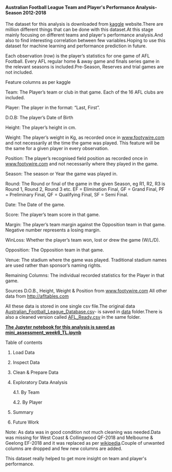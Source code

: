 ####  Australian Football League Team and Player's Performance Analysis-Season 2012-2018

The dataset for this analysis is downloaded from [kaggle](https://www.kaggle.com/stoney71/aflstats) website.There are million different things that can be done with this dataset.At this stage mainly focusing on different teams and player's performance analysis.And also to find interesting correlation between few variables.Hoping to use this dataset for machine learning and performance prediction in future.
 
Each observation (row) is the player’s statistics for one game of AFL Football. Every AFL regular
home & away game and finals series game in the relevant seasons is included.Pre-Season, Reserves and trial games are not included.

Feature columns as per kaggle

Team: The Player’s team or club in that game. Each of the 16 AFL clubs are included.

Player: The player in the format: “Last, First”.

D.O.B: The player’s Date of Birth

Height: The player’s height in cm.

Weight: The player’s weight in Kg, as recorded once in www.footywire.com and not necessarily at
the time the game was played. This feature will be the same for a given player in every observation.

Position: The player’s recognised field position as recorded once in www.footywire.com and not
necessarily where they played in the game.

Season: The season or Year the game was played in.

Round: The Round or final of the game in the given Season, eg R1, R2, R3 is Round 1, Round 2, Round
3 etc. EF = Elimination Final, GF = Grand Final, PF = Preliminary Final, QF = Qualifying Final, SF = Semi
Final.

Date: The Date of the game.

Score: The player’s team score in that game.

Margin: The player’s team margin against the Opposition team in that game. Negative number
represents a losing margin.

WinLoss: Whether the player’s team won, lost or drew the game (W/L/D).

Opposition: The Opposition team in that game.

Venue: The stadium where the game was played. Traditional stadium names are used rather than
sponsor’s naming rights. 

Remaining Columns: The individual recorded statistics for the Player in that game.

Sources
D.O.B., Height, Weight & Position from www.footywire.com
All other data from http://afltables.com

 
All these data is stored in one single csv file.The original data [Australian_Football_League_Database.csv](https://raw.githubusercontent.com/thushara-lakshmanan/python-intro/master/data/Australian_Football_League_Database.csv)- is saved  in [data](https://github.com/thushara-lakshmanan/python-intro/tree/master/data) folder.There is also a cleaned version called [AFL_Ready.csv](https://raw.githubusercontent.com/thushara-lakshmanan/python-intro/master/data/AFL_Ready.csv) in the same folder.

[**The Jupyter notebook for this analysis is saved as mini_assessment_week6_TL.ipynb**](https://github.com/thushara-lakshmanan/python-intro/blob/master/lesson_6/mini-assessment_6/mini_assessment_week6_TL.ipynb)

Table of contents

1. Load Data
2. Inspect Data
3. Clean & Prepare Data
4. Exploratory Data Analysis

    4.1. By Team
    
    4.2. By Player
    
5. Summary
6. Future Work

Note: As data was in good condition not much cleaning was needed.Data was missing for West Coast & Collingwood QF-2018 and Melbourne & Geelong EF-2018 and it was replaced as per [wikipedia](https://en.wikipedia.org/wiki/2018_AFL_finals_series).Couple of unwanted columns are dropped and few new columns are added.

This dataset really helped to get more insight on team and player's performance.